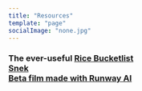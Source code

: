 ```yaml
---
title: "Resources"
template: "page"
socialImage: "none.jpg"
---
```

### The ever-useful [Rice Bucketlist](https://tinyurl.com/ricebucketlist)<br>[Snek](https://i.ibb.co/C6rL1NJ/Knowledge-is-the-greatest-gift.png)<br>[Beta film made with Runway AI](https://www.youtube.com/watch?v=iu7E3R2l7Jc)
